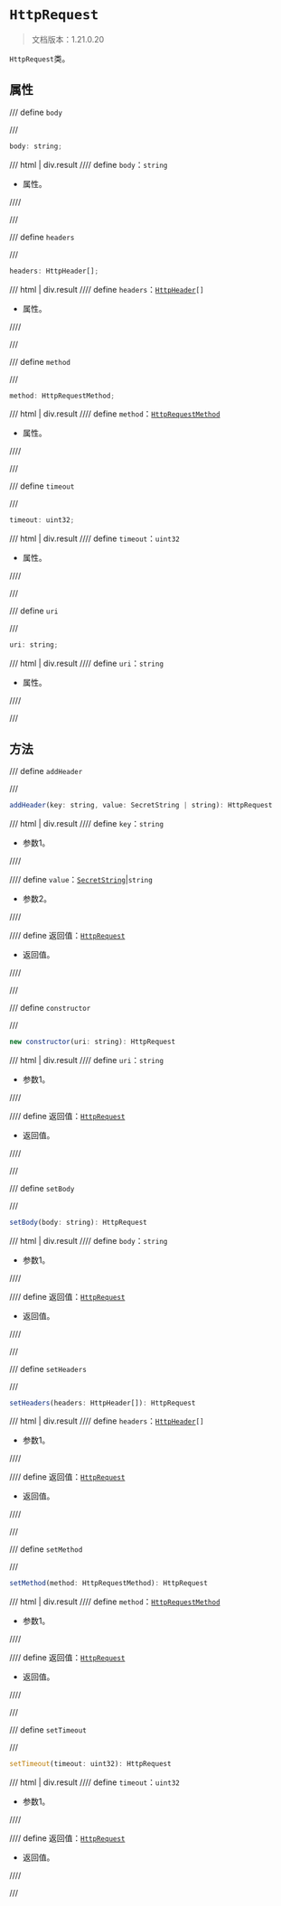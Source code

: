 # `HttpRequest`

> 文档版本：1.21.0.20

`HttpRequest`类。

## 属性

/// define
`body`


///

```js
body: string;
```

/// html | div.result
//// define
`body`：`string`

- 属性。


////

///


/// define
`headers`


///

```js
headers: HttpHeader[];
```

/// html | div.result
//// define
`headers`：<code><a href="../httpheader/">HttpHeader</a>[]</code>

- 属性。


////

///


/// define
`method`


///

```js
method: HttpRequestMethod;
```

/// html | div.result
//// define
`method`：[`HttpRequestMethod`](./httprequestmethod.md)

- 属性。


////

///


/// define
`timeout`


///

```js
timeout: uint32;
```

/// html | div.result
//// define
`timeout`：`uint32`

- 属性。


////

///


/// define
`uri`


///

```js
uri: string;
```

/// html | div.result
//// define
`uri`：`string`

- 属性。


////

///


## 方法

/// define
`addHeader`


///

```js
addHeader(key: string, value: SecretString | string): HttpRequest
```

/// html | div.result
//// define
`key`：`string`

- 参数1。


////

//// define
`value`：[`SecretString`](../../server-admin/beta/secretstring.md)|`string`

- 参数2。


////

//// define
返回值：[`HttpRequest`](./httprequest.md)

- 返回值。


////

///


/// define
`constructor`


///

```js
new constructor(uri: string): HttpRequest
```

/// html | div.result
//// define
`uri`：`string`

- 参数1。


////

//// define
返回值：[`HttpRequest`](./httprequest.md)

- 返回值。


////

///


/// define
`setBody`


///

```js
setBody(body: string): HttpRequest
```

/// html | div.result
//// define
`body`：`string`

- 参数1。


////

//// define
返回值：[`HttpRequest`](./httprequest.md)

- 返回值。


////

///


/// define
`setHeaders`


///

```js
setHeaders(headers: HttpHeader[]): HttpRequest
```

/// html | div.result
//// define
`headers`：<code><a href="../httpheader/">HttpHeader</a>[]</code>

- 参数1。


////

//// define
返回值：[`HttpRequest`](./httprequest.md)

- 返回值。


////

///


/// define
`setMethod`


///

```js
setMethod(method: HttpRequestMethod): HttpRequest
```

/// html | div.result
//// define
`method`：[`HttpRequestMethod`](./httprequestmethod.md)

- 参数1。


////

//// define
返回值：[`HttpRequest`](./httprequest.md)

- 返回值。


////

///


/// define
`setTimeout`


///

```js
setTimeout(timeout: uint32): HttpRequest
```

/// html | div.result
//// define
`timeout`：`uint32`

- 参数1。


////

//// define
返回值：[`HttpRequest`](./httprequest.md)

- 返回值。


////

///

